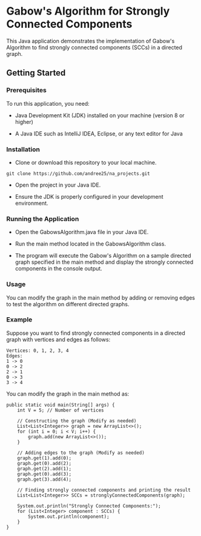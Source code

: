 # Gabow's Algorithm for Strongly Connected Components

This Java application demonstrates the implementation of Gabow's Algorithm to find strongly connected components (SCCs) in a directed graph.

## Getting Started
### Prerequisites
To run this application, you need:

- Java Development Kit (JDK) installed on your machine (version 8 or higher)

- A Java IDE such as IntelliJ IDEA, Eclipse, or any text editor for Java

### Installation
- Clone or download this repository to your local machine.

``` git clone https://github.com/andree25/na_projects.git ```

- Open the project in your Java IDE.

- Ensure the JDK is properly configured in your development environment.

### Running the Application
- Open the GabowsAlgorithm.java file in your Java IDE.

- Run the main method located in the GabowsAlgorithm class.

- The program will execute the Gabow's Algorithm on a sample directed graph specified in the main method and display the strongly connected components in the console output.

### Usage
You can modify the graph in the main method by adding or removing edges to test the algorithm on different directed graphs.

### Example
Suppose you want to find strongly connected components in a directed graph with vertices and edges as follows:
```
Vertices: 0, 1, 2, 3, 4
Edges:
1 -> 0
0 -> 2
2 -> 1
0 -> 3
3 -> 4
```
You can modify the graph in the main method as:

```
public static void main(String[] args) {
    int V = 5; // Number of vertices

    // Constructing the graph (Modify as needed)
    List<List<Integer>> graph = new ArrayList<>();
    for (int i = 0; i < V; i++) {
        graph.add(new ArrayList<>());
    }

    // Adding edges to the graph (Modify as needed)
    graph.get(1).add(0);
    graph.get(0).add(2);
    graph.get(2).add(1);
    graph.get(0).add(3);
    graph.get(3).add(4);

    // Finding strongly connected components and printing the result
    List<List<Integer>> SCCs = stronglyConnectedComponents(graph);

    System.out.println("Strongly Connected Components:");
    for (List<Integer> component : SCCs) {
        System.out.println(component);
    }
}
```